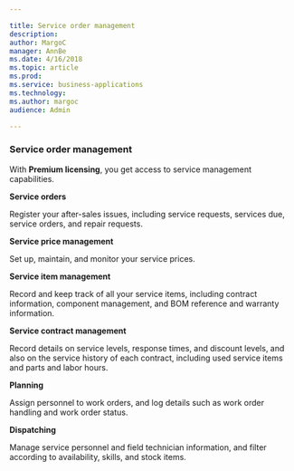 ```yaml
---

title: Service order management
description: 
author: MargoC
manager: AnnBe
ms.date: 4/16/2018
ms.topic: article
ms.prod: 
ms.service: business-applications
ms.technology: 
ms.author: margoc
audience: Admin

---
```

### Service order management 



With **Premium licensing**, you get access to service management capabilities.

**Service orders**

Register your after-sales issues, including service requests, services due,
service orders, and repair requests.

**Service price management**

Set up, maintain, and monitor your service prices.

**Service item management**

Record and keep track of all your service items, including contract information,
component management, and BOM reference and warranty information.

**Service contract management**

Record details on service levels, response times, and discount levels, and also
on the service history of each contract, including used service items and parts
and labor hours.

**Planning**

Assign personnel to work orders, and log details such as work order handling and
work order status.

**Dispatching**

Manage service personnel and field technician information, and filter according
to availability, skills, and stock items.
